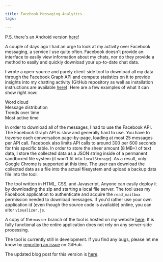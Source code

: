```yaml
---

title: Facebook Messaging Analytics
tags:

---
```

P.S. there's an Android version [here](/blog/facebook-messaging-analytics-android)!

A couple of days ago I had an urge to look at my activity over Facebook messaging, a service I use quite often. Facebook doesn't provide an interface to easily view information about my chats, nor do they provide a method to easily and quickly download your up-to-date chat data.

I wrote a open-source and purely client-side tool to download all my data through the Facebook Graph API and compute statistics on it to provide insights into my chatting activity (GitHub repository as well as installation instructions are available [here](/project/facebook-messaging-analytics)). Here are a few examples of what it can show right now:

<div class="photo" noresize cloudinary src="wordcloud_pardki.png">Word cloud</div>

<!--more-->

<div class="photo" noresize cloudinary src="distribution_cuk8tr.png">Message distribution</div>

<div class="photo" noresize cloudinary src="trends_z0fvlo.png">Trends over time</div>

<div class="photo" noresize cloudinary src="mostactive_icmony.png">Most active time</div>


In order to download all of the messages, I had to use the Facebook API. The Facebook Graph API is slow and generally hard to use. You have to traverse each conversation page-by-page, loading at most 25 messages per API call. Facebook also limits API calls to around 300 per 600 seconds for this specific table. In order to store the sheer amount (8 MB+) of text data, I store the collected data as a JSON string inside of a permanent sandboxed file system (it won't fit into `localStorage`). As a result, only Google Chrome is supported at this time. The user can download the collected data as a file into the actual filesystem and upload a backup data file into the tool.

The tool written in HTML, CSS, and Javascript. Anyone can easily deploy it by downloading the zip and starting a local file server. The tool uses my Facebook application to authenticate and acquire the `read_mailbox` permission needed to download messages. If you'd rather use your own application id (even though the source code is available) online, you can alter `visualizer.js`.

A copy of the `master` branch of the tool is hosted on my website [here](http://fbstats.stanleycen.com/fbstats). It is fully functional as the entire application does not rely on any server-side processing.

The tool is currently still in development. If you find any bugs, please let me know by [reporting an issue](http://github.com/scen/fbstats/issues) on GitHub.

The updated blog post for this version is [here](/blog/facebook-messaging-analytics-update).
